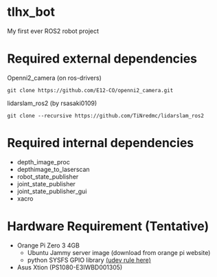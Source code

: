 # tlhx_bot
My first ever ROS2 robot project

# Required external dependencies

Openni2_camera (on ros-drivers)
```
git clone https://github.com/E12-CO/openni2_camera.git
```

lidarslam_ros2 (by  rsasaki0109)
```
git clone --recursive https://github.com/TiNredmc/lidarslam_ros2
```
# Required internal dependencies

- depth_image_proc
- depthimage_to_laserscan
- robot_state_publisher
- joint_state_publisher
- joint_state_publisher_gui
- xacro

# Hardware Requirement (Tentative)
 - Orange Pi Zero 3 4GB
    - Ubuntu Jammy server image (download from orange pi website)
    - python SYSFS GPIO library [(udev rule here)](https://gist.github.com/TiNredmc/bbe6ad56a5a85d00a34b44c0830795c8) 
 - Asus Xtion (PS1080-E3IWBD001305)